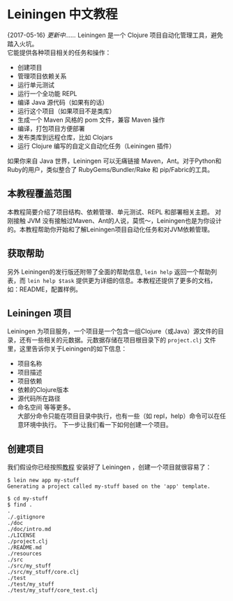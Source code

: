 # Leiningen 中文教程
{2017-05-16}
*更新中……*
Leiningen 是一个 Clojure 项目自动化管理工具，避免踏入火坑。  
它能提供各种项目相关的任务和操作：  

* 创建项目  
* 管理项目依赖关系  
* 运行单元测试  
* 运行一个全功能 REPL  
* 编译 Java 源代码（如果有的话）  
* 运行这个项目（如果项目不是类库）  
* 生成一个 Maven 风格的 pom 文件，兼容 Maven 操作  
* 编译，打包项目方便部署  
* 发布类库到远程仓库，比如 Clojars  
* 运行 Clojure 编写的自定义自动化任务（Leiningen 插件）  

如果你来自 Java 世界，Leiningen 可以无痛链接 Maven，Ant。对于Python和Ruby的用户，类似整合了 RubyGems/Bundler/Rake 和 pip/Fabric的工具。
## 本教程覆盖范围
本教程简要介绍了项目结构、依赖管理、单元测试、REPL 和部署相关主题。
对刚接触 JVM 没有接触过Maven、Ant的人说，莫慌～，Leiningen也是为你设计的。本教程帮助你开始和了解Leiningen项目自动化任务和对JVM依赖管理。
## 获取帮助
另外 Leiningen的发行版还附带了全面的帮助信息, `lein help` 返回一个帮助列表，而 `lein help $task` 提供更为详细的信息。本教程还提供了更多的文档，如：README，配置样例。
## Leiningen 项目
Leiningen 为项目服务，一个项目是一个包含一组Clojure（或Java）源文件的目录，还有一些相关的元数据。元数据存储在项目根目录下的 `project.clj` 文件里，这里告诉你关于Leiningen的如下信息：

* 项目名称
* 项目描述
* 项目依赖
* 依赖的Clojure版本
* 源代码所在路径
* 命名空间
等等更多。  
大部分命令只能在项目目录中执行，也有一些（如 repl，help）命令可以在任意环境中执行。
下一步让我们看一下如何创建一个项目。
## 创建项目
我们假设你已经按照[教程](https://leiningen.org/#install) 安装好了 Leiningen ，创建一个项目就很容易了：

	$ lein new app my-stuff
	Generating a project called my-stuff based on the 'app' template.
	
	$ cd my-stuff
	$ find .
	.
	./.gitignore
	./doc
	./doc/intro.md
	./LICENSE
	./project.clj
	./README.md
	./resources
	./src
	./src/my_stuff
	./src/my_stuff/core.clj
	./test
	./test/my_stuff
	./test/my_stuff/core_test.clj
